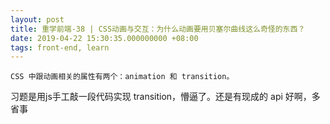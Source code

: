 ```yaml
---
layout: post
title: 重学前端-38 | CSS动画与交互：为什么动画要用贝塞尔曲线这么奇怪的东西？
date: 2019-04-22 15:30:35.000000000 +08:00
tags: front-end, learn
---
```


```
CSS 中跟动画相关的属性有两个：animation 和 transition。
```

习题是用js手工敲一段代码实现 transition，懵逼了。还是有现成的 api 好啊，多省事